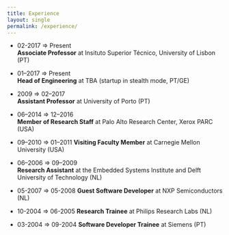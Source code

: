 ```yaml
---
title: Experience
layout: single
permalink: /experience/
---
```


<!--<a href="{{ '/assets/pdfs/cv.pdf' }}"><i class="fa fa-file-pdf-o"></i> Curriculum Vitae</a>-->

* 02-2017 ⇒ Present <br/>
**Associate Professor** at Insituto Superior Técnico, University of Lisbon (PT)

* 01–2017 ⇒ Present <br/>
**Head of Engineering** at TBA (startup in stealth mode, PT/GE)

* 2009 ⇒ 02–2017 <br/>
**Assistant Professor** at University of Porto (PT)

* 06–2014 ⇒ 12–2016 <br/>
**Member of Research Staff** at Palo Alto Research Center, Xerox PARC (USA)

* 09–2010 ⇒ 01–2011
**Visiting Faculty Member** at Carnegie Mellon University (USA)

* 06–2006 ⇒ 09–2009 <br/>
**Research Assistant** at the Embedded Systems Institute and Delft University of Technology (NL)

* 05-2007 ⇒ 05-2008
**Guest Software Developer** at NXP Semiconductors (NL)

* 10-2004 ⇒ 06-2005
**Research Trainee** at Philips Research Labs (NL)

* 03-2004 ⇒ 09-2004
**Software Developer Trainee** at Siemens (PT)
